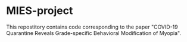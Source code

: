 # MIES-project
This repostitory contains code corresponding to the paper "COVID-19 Quarantine Reveals Grade-specific Behavioral Modification of Myopia".
